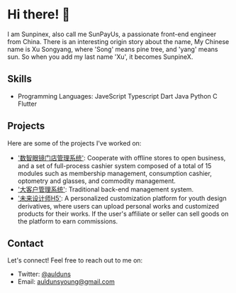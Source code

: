 # Hi there! 👋
I am Sunpinex, also call me SunPayUs, a passionate front-end engineer from China.
There is an interesting origin story about the name, My Chinese name is Xu Songyang, where 'Song' means pine tree, and 'yang' means sun. So when you add my last name 'Xu', it becomes SunpineX.

## Skills
- Programming Languages: JaveScript Typescript Dart Java Python C Flutter
## Projects
Here are some of the projects I've worked on:
- ['数智眼镜门店管理系统'](http://store.useeglass.com/): Cooperate with offline stores to open business, and a set of full-process cashier system composed of a total of 15 modules such as membership management, consumption cashier, optometry and glasses, and commodity management.
- ['大客户管理系统'](https://cms.ngdonline.cn/): Traditional back-end management system.
- ['未来设计师H5'](https://shop.ngdonline.cn/wap): A personalized customization platform for youth design derivatives, where users can upload personal works and customized products for their works. If the user's affiliate or seller can sell goods on the platform to earn commissions.

## Contact
Let's connect! Feel free to reach out to me on:
- Twitter: [@aulduns](https://twitter.com/aulduns)
- Email: auldunsyoung@gmail.com
